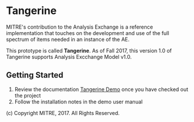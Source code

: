 # Tangerine

MITRE's contribution to the Analysis Exchange is a reference implementation that 
touches on the development and use of the full spectrum of items needed in an instance of the AE.

This prototype is called **Tangerine**. As of Fall 2017, this version 1.0 of Tangerine supports
Analysis Excchange Model v1.0.

## Getting Started

1. Review the documentation [Tangerine Demo](https://analytic-roundtable.github.io/mitre-tangerine-doc/TangerineDemo.htm) 
once you have checked out the project
2. Follow the installation notes in the demo user manual


(c) Copyright MITRE, 2017. All Rights Reserved.
